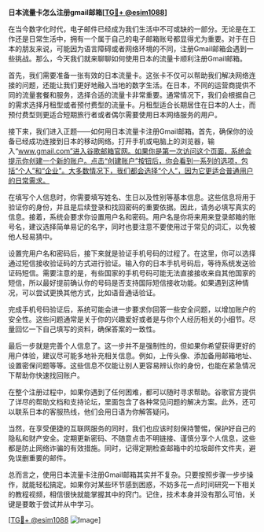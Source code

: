 **日本流量卡怎么注册gmail邮箱[[TG💪+ @esim1088](https://t.me/s/esim1088)]**

在当今数字化时代，电子邮件已经成为我们生活中不可或缺的一部分。无论是在工作还是日常生活中，拥有一个属于自己的电子邮箱账号都显得尤为重要。对于在日本的朋友来说，可能因为语言障碍或者网络环境的不同，注册Gmail邮箱会遇到一些挑战。那么，今天我们就来聊聊如何使用日本的流量卡顺利注册Gmail邮箱。

首先，我们需要准备一张有效的日本流量卡。这张卡不仅可以帮助我们解决网络连接的问题，还能让我们更好地融入当地的数字生活。在日本，不同的运营商提供不同的流量套餐和服务，选择合适的流量卡非常重要。通常情况下，我们会根据自己的需求选择月租型或者预付费型的流量卡。月租型适合长期居住在日本的人士，而预付费型则更适合短期旅行者或者偶尔需要使用日本网络服务的用户。

接下来，我们进入正题——如何用日本流量卡注册Gmail邮箱。首先，确保你的设备已经成功连接到日本的移动网络。打开手机或电脑上的浏览器，输入“www.gmail.com”进入谷歌邮箱官网。如果你是第一次访问这个页面，系统会提示你创建一个新的账户。点击“创建账户”按钮后，你会看到一系列的选项，包括“个人”和“企业”。大多数情况下，我们都会选择“个人”，因为它更适合普通用户的日常需求。

在填写个人信息时，你需要填写姓名、生日以及性别等基本信息。这些信息将用于验证你的身份，并且是后续登录和找回密码的重要依据。因此，请务必填写真实的信息。接着，系统会要求你设置用户名和密码。用户名是你将来用来登录邮箱的账号名，建议选择简单易记的名字，同时也要注意不要使用过于常见的词汇，以免被他人轻易猜中。

设置完用户名和密码后，接下来就是验证手机号码的过程了。在这里，你可以选择通过短信接收验证码的方式进行验证。输入你的日本手机号码后，等待系统发送验证码短信。需要注意的是，有些国家的手机号码可能无法直接接收来自其他国家的短信，所以最好提前确认你的号码是否支持国际短信接收功能。如果遇到这种情况，可以尝试更换其他方式，比如语音通话验证。

完成手机号码验证后，系统可能会进一步要求你回答一些安全问题，以增加账户的安全性。这些问题通常是关于你的兴趣爱好或者是与你个人经历相关的小细节。尽量回忆一下自己填写的资料，确保答案的一致性。

最后一步就是完善个人信息了。这一步并不是强制性的，但如果你希望获得更好的用户体验，建议尽可能多地补充相关信息。例如，上传头像、添加备用邮箱地址、设置密保问题等等。这些信息不仅能让别人更容易辨认你的身份，也能在紧急情况下帮助你快速找回账户。

在整个注册过程中，如果你遇到了任何困难，都可以随时寻求帮助。谷歌官方提供了详尽的帮助文档和支持论坛，里面包含了各种常见问题的解决方案。此外，还可以联系日本的客服热线，他们会用日语为你解答疑问。

当然，在享受便捷的互联网服务的同时，我们也应该时刻保持警惕，保护好自己的隐私和财产安全。定期更新密码、不随意点击不明链接、谨慎分享个人信息，这些都是防止网络诈骗的有效措施。同时，记得定期检查邮箱中的垃圾邮件文件夹，避免误删重要的邮件。

总而言之，使用日本流量卡注册Gmail邮箱其实并不复杂。只要按照步骤一步步操作，就能轻松搞定。如果你对某些环节感到困惑，不妨多花一点时间研究一下相关的教程视频，相信很快就能掌握其中的窍门。记住，技术本身并没有那么可怕，关键是要敢于尝试并从中学习。

[[TG💪+ @esim1088](https://t.me/s/esim1088) ![Image](https://i.postimg.cc/4NQfJmqS/Snipaste-2025-05-13-00-14-12.png)]